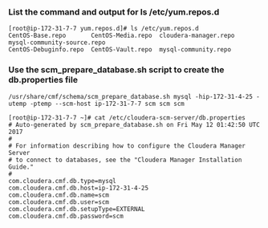 
### List the command and output for ls /etc/yum.repos.d
```
[root@ip-172-31-7-7 yum.repos.d]# ls /etc/yum.repos.d
CentOS-Base.repo       CentOS-Media.repo  cloudera-manager.repo  mysql-community-source.repo
CentOS-Debuginfo.repo  CentOS-Vault.repo  mysql-community.repo

```

### Use the scm_prepare_database.sh script to create the db.properties file
```
/usr/share/cmf/schema/scm_prepare_database.sh mysql -hip-172-31-4-25 -utemp -ptemp --scm-host ip-172-31-7-7 scm scm scm

[root@ip-172-31-7-7 ~]# cat /etc/cloudera-scm-server/db.properties
# Auto-generated by scm_prepare_database.sh on Fri May 12 01:42:50 UTC 2017
#
# For information describing how to configure the Cloudera Manager Server
# to connect to databases, see the "Cloudera Manager Installation Guide."
#
com.cloudera.cmf.db.type=mysql
com.cloudera.cmf.db.host=ip-172-31-4-25
com.cloudera.cmf.db.name=scm
com.cloudera.cmf.db.user=scm
com.cloudera.cmf.db.setupType=EXTERNAL
com.cloudera.cmf.db.password=scm

```
